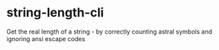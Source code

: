 # string-length-cli
Get the real length of a string - by correctly counting astral symbols and ignoring ansi escape codes
